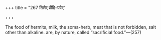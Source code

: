 +++
title = "267 तिलैर् व्रीहि-यवैर्"

+++

The food of hermits, milk, the soma-herb, meat that is not forbidden, salt other than alkaline. are, by nature, called “sacrificial food.”—(257)